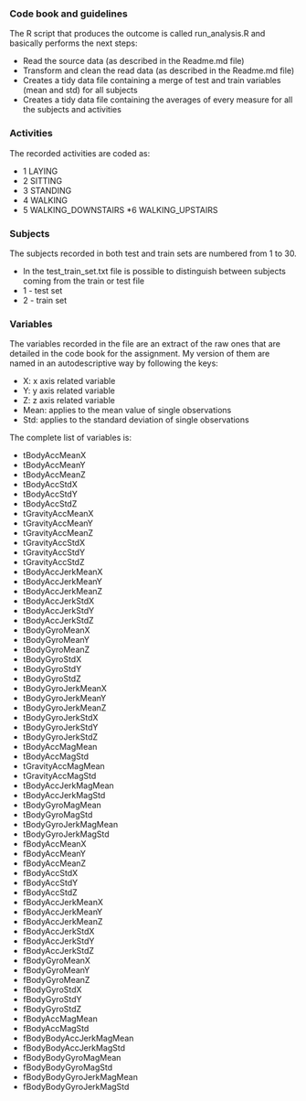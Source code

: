 ### Code book and guidelines

The R script that produces the outcome is called run_analysis.R and basically performs the next steps:
*    Read the source data (as described in the Readme.md file)
*    Transform and clean the read data (as described in the Readme.md file)
*    Creates a tidy data file containing a merge of test and train variables (mean and std) for all subjects
*    Creates a tidy data file containing the averages of every measure for all the subjects and activities

### Activities
The recorded activities are coded as:
* 1	LAYING
* 2	SITTING
* 3	STANDING
* 4	WALKING
* 5	WALKING_DOWNSTAIRS
*6	WALKING_UPSTAIRS

### Subjects
The subjects recorded in both test and train sets are numbered from 1 to 30.
*    In the test_train_set.txt file is possible to distinguish between subjects coming from the train or test file
*    1 - test set
*    2 - train set

### Variables
The variables recorded in the file are an extract of the raw ones that are detailed in the code book for the assignment. 
My version of them are named in an autodescriptive way by following the keys:

* X: x axis related variable
* Y: y axis related variable
* Z: z axis related variable
* Mean: applies to the mean value of single observations
* Std: applies to the standard deviation of single observations

The complete list of variables is:

* tBodyAccMeanX
* tBodyAccMeanY
* tBodyAccMeanZ
* tBodyAccStdX
* tBodyAccStdY
* tBodyAccStdZ
* tGravityAccMeanX
* tGravityAccMeanY
* tGravityAccMeanZ
* tGravityAccStdX
* tGravityAccStdY
* tGravityAccStdZ
* tBodyAccJerkMeanX
* tBodyAccJerkMeanY
* tBodyAccJerkMeanZ
* tBodyAccJerkStdX
* tBodyAccJerkStdY
* tBodyAccJerkStdZ
* tBodyGyroMeanX
* tBodyGyroMeanY
* tBodyGyroMeanZ
* tBodyGyroStdX
* tBodyGyroStdY
* tBodyGyroStdZ
* tBodyGyroJerkMeanX
* tBodyGyroJerkMeanY
* tBodyGyroJerkMeanZ
* tBodyGyroJerkStdX
* tBodyGyroJerkStdY
* tBodyGyroJerkStdZ
* tBodyAccMagMean
* tBodyAccMagStd
* tGravityAccMagMean
* tGravityAccMagStd
* tBodyAccJerkMagMean
* tBodyAccJerkMagStd
* tBodyGyroMagMean
* tBodyGyroMagStd
* tBodyGyroJerkMagMean
* tBodyGyroJerkMagStd
* fBodyAccMeanX
* fBodyAccMeanY
* fBodyAccMeanZ
* fBodyAccStdX
* fBodyAccStdY
* fBodyAccStdZ
* fBodyAccJerkMeanX
* fBodyAccJerkMeanY
* fBodyAccJerkMeanZ
* fBodyAccJerkStdX
* fBodyAccJerkStdY
* fBodyAccJerkStdZ
* fBodyGyroMeanX
* fBodyGyroMeanY
* fBodyGyroMeanZ
* fBodyGyroStdX
* fBodyGyroStdY
* fBodyGyroStdZ
* fBodyAccMagMean
* fBodyAccMagStd
* fBodyBodyAccJerkMagMean
* fBodyBodyAccJerkMagStd
* fBodyBodyGyroMagMean
* fBodyBodyGyroMagStd
* fBodyBodyGyroJerkMagMean
* fBodyBodyGyroJerkMagStd